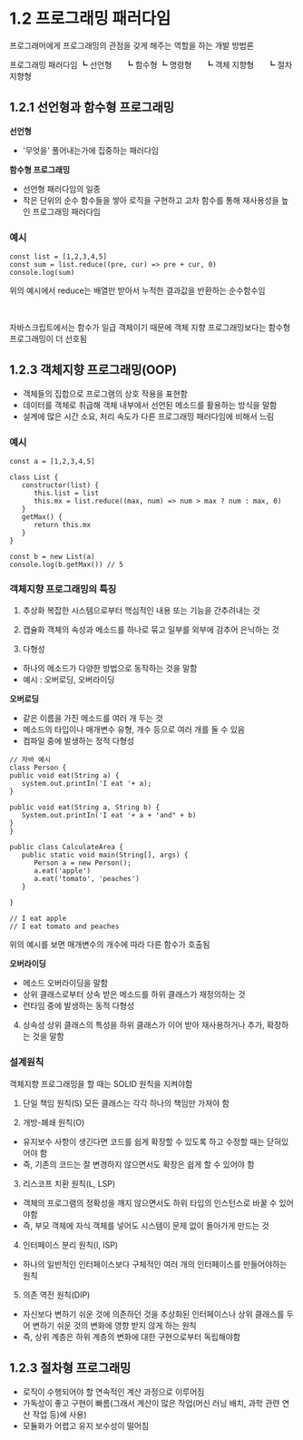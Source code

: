 # 1.2 프로그래밍 패러다임

프로그래머에게 프로그래밍의 관점을 갖게 해주는 역할을 하는 개발 방법론

프로그래밍 패러다임
┗ 선언형
&nbsp; &nbsp; &nbsp;┗ 함수형
┗ 명령형
&nbsp; &nbsp; &nbsp;┗ 객체 지향형
&nbsp; &nbsp; &nbsp;┗ 절차 지향형

## 1.2.1 선언형과 함수형 프로그래밍

**선언형**

- '무엇을' 풀어내는가에 집중하는 패러다임

**함수형 프로그래밍**

- 선언형 패러다임의 일종
- 작은 단위의 순수 함수들을 쌓아 로직을 구현하고 고차 함수를 통해 재사용성을 높인 프로그래밍 패러다임

### 예시

```
const list = [1,2,3,4,5]
const sum = list.reduce((pre, cur) => pre + cur, 0)
console.log(sum)

```

위의 예시에서 reduce는 배열만 받아서 누적한 결과값을 반환하는 순수함수임

<br/>

자바스크립트에서는 함수가 일급 객체이기 때문에 객체 지향 프로그래밍보다는 함수형 프로그래밍이 더 선호됨

## 1.2.3 객체지향 프로그래밍(OOP)

- 객체들의 집합으로 프로그램의 상호 작용을 표현함
- 데이터를 객체로 취급해 객체 내부에서 선언된 메소드를 활용하는 방식을 말함
- 설계에 많은 시간 소요, 처리 속도가 다른 프로그래밍 패러다임에 비해서 느림

### 예시

```
const a = [1,2,3,4,5]

class List {
   constructor(list) {
      this.list = list
      this.mx = list.reduce((max, num) => num > max ? num : max, 0)
   }
   getMax() {
      return this.mx
   }
}

const b = new List(a)
console.log(b.getMax()) // 5

```

### 객체지향 프로그래밍의 특징

1. 추상화
   복잡한 시스템으로부터 핵심적인 내용 또는 기능을 간추려내는 것

2. 캡슐화
   객체의 속성과 메소드를 하나로 묶고 일부를 외부에 감추어 은닉하는 것

3. 다형성

- 하나의 메소드가 다양한 방법으로 동작하는 것을 말함
- 예시 : 오버로딩, 오버라이딩

**오버로딩**

- 같은 이름을 가진 메소드를 여러 개 두는 것
- 메소드의 타입이나 매개변수 유형, 개수 등으로 여러 개를 둘 수 있음
- 컴파일 중에 발생하는 정적 다형성

```
// 자바 예시
class Person {
public void eat(String a) {
   system.out.printIn('I eat '+ a);
}

public void eat(String a, String b) {
   System.out.printIn('I eat '+ a + 'and" + b)
}
}

public class CalculateArea {
   public static void main(String[], args) {
      Person a = new Person();
      a.eat('apple')
      a.eat('tomato', 'peaches')
   }

}

// I eat apple
// I eat tomato and peaches

```

위의 예시를 보면 매개변수의 개수에 따라 다른 함수가 호출됨

**오버라이딩**

- 메소드 오버라이딩을 말함
- 상위 클래스로부터 상속 받은 메소드를 하위 클래스가 재정의하는 것
- 런타임 중에 발생하는 동적 다형성

4. 상속성
   상위 클래스의 특성을 하위 클래스가 이어 받아 재사용하거나 추가, 확장하는 것을 말함

### 설계원칙

객체지향 프로그래밍을 할 때는 SOLID 원칙을 지켜야함

1. 단일 책임 원칙(S)
   모든 클래스는 각각 하나의 책임만 가져야 함

2. 개방-폐쇄 원칙(O)

- 유지보수 사항이 생긴다면 코드를 쉽게 확장할 수 있도록 하고 수정할 때는 닫혀있어야 함
- 즉, 기존의 코드는 잘 변경하지 않으면서도 확장은 쉽게 할 수 있어야 함

3. 리스코프 치환 원칙(L, LSP)

- 객체의 프로그램의 정확성을 깨지 않으면서도 하위 타입의 인스턴스로 바꿀 수 있어야함
- 즉, 부모 객체에 자식 객체를 넣어도 시스템이 문제 없이 돌아가게 만드는 것

4. 인터페이스 분리 원칙(I, ISP)

- 하나의 일반적인 인터페이스보다 구체적인 여러 개의 인터페이스를 만들어야하는 원칙

5. 의존 역전 원칙(DIP)

- 자신보다 변하기 쉬운 것에 의존하던 것을 추상화된 인터페이스나 상위 클래스를 두어 변하기 쉬운 것의 변화에 영향 받지 않게 하는 원칙
- 즉, 상위 계층은 하위 계층의 변화에 대한 구현으로부터 독립해야함

## 1.2.3 절차형 프로그래밍

- 로직이 수행되어야 할 연속적인 계산 과정으로 이루어짐
- 가독성이 좋고 구현이 빠름(그래서 계산이 많은 작업(머신 러닝 배치, 과학 관련 연산 작업 등)에 사용)
- 모듈화가 어렵고 유지 보수성이 떨어짐
